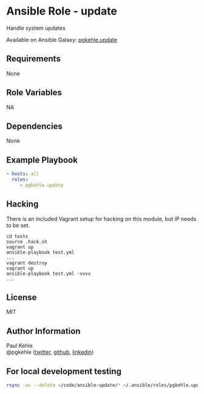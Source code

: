 # Ansible Role - update

Handle system updates

Available on Ansible Galaxy: [pgkehle.update](https://galaxy.ansible.com/pgkehle/update)

## Requirements

None

## Role Variables

NA

## Dependencies

None

## Example Playbook

```yml
- hosts: all
  roles:
     - pgkehle.update
```

## Hacking

There is an included Vagrant setup for hacking on this module, but IP needs to be set.

```
cd tests
source .hack.sh
vagrant up
ansible-playbook test.yml
...
vagrant destroy
vagrant up
ansible-playbook test.yml -vvvv
...
```

## License

MIT

## Author Information

Paul Kehle  
@pgkehle ([twitter](https://twitter.com/pgkehle), [github](https://github.com/pgkehle), [linkedin](https://www.linkedin.com/in/pgkehle))

## For local development testing

```bash
rsync -av --delete ~/code/ansible-update/* ~/.ansible/roles/pgkehle.update
```

